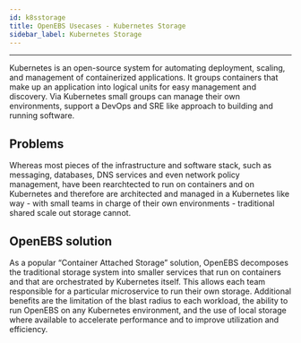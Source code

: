 ```yaml
---
id: k8sstorage
title: OpenEBS Usecases - Kubernetes Storage
sidebar_label: Kubernetes Storage
---
```


------

Kubernetes is an open-source system for automating deployment, scaling, and management of containerized applications. It groups containers that make up an application into logical units for easy management and discovery.  Via Kubernetes small groups can manage their own environments, support a DevOps and SRE like approach to building and running software.

## Problems

Whereas most pieces of the infrastructure and software stack, such as messaging, databases, DNS services and even network policy management, have been rearchtected to run on containers and on Kubernetes and therefore are architected and managed in a Kubernetes like way - with small teams in charge of their own environments - traditional shared scale out storage cannot.

## OpenEBS solution

As a popular “Container Attached Storage” solution, OpenEBS decomposes the traditional storage system into smaller services that run on containers and that are orchestrated by Kubernetes itself.  This allows each team responsible for a particular microservice to run their own storage.  Additional benefits are the limitation of the blast radius to each workload, the ability to run OpenEBS on any Kubernetes environment, and the use of local storage where available to accelerate performance and to improve utilization and efficiency.





<!-- Hotjar Tracking Code for https://docs.openebs.io -->
<script>
   (function(h,o,t,j,a,r){
       h.hj=h.hj||function(){(h.hj.q=h.hj.q||[]).push(arguments)};
       h._hjSettings={hjid:785693,hjsv:6};
       a=o.getElementsByTagName('head')[0];
       r=o.createElement('script');r.async=1;
       r.src=t+h._hjSettings.hjid+j+h._hjSettings.hjsv;
       a.appendChild(r);
   })(window,document,'https://static.hotjar.com/c/hotjar-','.js?sv=');
</script>
